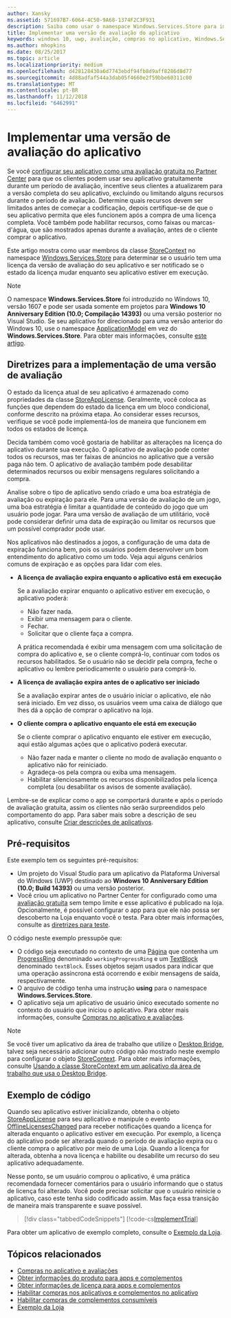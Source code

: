 ```yaml
---
author: Xansky
ms.assetid: 571697B7-6064-4C50-9A68-1374F2C3F931
description: Saiba como usar o namespace Windows.Services.Store para implementar uma versão de avaliação do seu aplicativo.
title: Implementar uma versão de avaliação do aplicativo
keywords: windows 10, uwp, avaliação, compras no aplicativo, Windows.Services.Store
ms.author: mhopkins
ms.date: 08/25/2017
ms.topic: article
ms.localizationpriority: medium
ms.openlocfilehash: d428128430a6d7743ebdf94fb8d9aff8286d8d77
ms.sourcegitcommit: 4d88adfaf544a3dab05f4660e2f59bbe60311c00
ms.translationtype: MT
ms.contentlocale: pt-BR
ms.lasthandoff: 11/12/2018
ms.locfileid: "6462991"
---
```

# <a name="implement-a-trial-version-of-your-app"></a>Implementar uma versão de avaliação do aplicativo

Se você [configurar seu aplicativo como uma avaliação gratuita no Partner Center](../publish/set-app-pricing-and-availability.md#free-trial) para que os clientes podem usar seu aplicativo gratuitamente durante um período de avaliação, incentive seus clientes a atualizarem para a versão completa do seu aplicativo, excluindo ou limitando alguns recursos durante o período de avaliação. Determine quais recursos devem ser limitados antes de começar a codificação, depois certifique-se de que o seu aplicativo permita que eles funcionem após a compra de uma licença completa. Você também pode habilitar recursos, como faixas ou marcas-d'água, que são mostrados apenas durante a avaliação, antes de o cliente comprar o aplicativo.

Este artigo mostra como usar membros da classe [StoreContext](https://msdn.microsoft.com/library/windows/apps/windows.services.store.storecontext.aspx) no namespace [Windows.Services.Store](https://msdn.microsoft.com/library/windows/apps/windows.services.store.aspx) para determinar se o usuário tem uma licença da versão de avaliação do seu aplicativo e ser notificado se o estado da licença mudar enquanto seu aplicativo estiver em execução. 

> [!NOTE]
> O namespace **Windows.Services.Store** foi introduzido no Windows 10, versão 1607 e pode ser usada somente em projetos para **Windows 10 Anniversary Edition (10.0; Compilação 14393)** ou uma versão posterior no Visual Studio. Se seu aplicativo for direcionado para uma versão anterior do Windows 10, use o namespace [ApplicationModel](https://msdn.microsoft.com/library/windows/apps/windows.applicationmodel.store.aspx) em vez do **Windows.Services.Store**. Para obter mais informações, consulte [este artigo](exclude-or-limit-features-in-a-trial-version-of-your-app.md).

## <a name="guidelines-for-implementing-a-trial-version"></a>Diretrizes para a implementação de uma versão de avaliação

O estado da licença atual de seu aplicativo é armazenado como propriedades da classe [StoreAppLicense](https://msdn.microsoft.com/library/windows/apps/windows.services.store.storeapplicense.aspx). Geralmente, você coloca as funções que dependem do estado da licença em um bloco condicional, conforme descrito na próxima etapa. Ao considerar esses recursos, verifique se você pode implementá-los de maneira que funcionem em todos os estados de licença.

Decida também como você gostaria de habilitar as alterações na licença do aplicativo durante sua execução. O aplicativo de avaliação pode conter todos os recursos, mas ter faixas de anúncios no aplicativo que a versão paga não tem. O aplicativo de avaliação também pode desabilitar determinados recursos ou exibir mensagens regulares solicitando a compra.

Analise sobre o tipo de aplicativo sendo criado e uma boa estratégia de avaliação ou expiração para ele. Para uma versão de avaliação de um jogo, uma boa estratégia é limitar a quantidade de conteúdo do jogo que um usuário pode jogar. Para uma versão de avaliação de um utilitário, você pode considerar definir uma data de expiração ou limitar os recursos que um possível comprador pode usar.

Nos aplicativos não destinados a jogos, a configuração de uma data de expiração funciona bem, pois os usuários podem desenvolver um bom entendimento do aplicativo como um todo. Veja aqui alguns cenários comuns de expiração e as opções para lidar com eles.

-   **A licença de avaliação expira enquanto o aplicativo está em execução**

    Se a avaliação expirar enquanto o aplicativo estiver em execução, o aplicativo poderá:

    -   Não fazer nada.
    -   Exibir uma mensagem para o cliente.
    -   Fechar.
    -   Solicitar que o cliente faça a compra.

    A prática recomendada é exibir uma mensagem com uma solicitação de compra do aplicativo e, se o cliente comprá-lo, continuar com todos os recursos habilitados. Se o usuário não se decidir pela compra, feche o aplicativo ou lembre periodicamente o usuário para comprá-lo.

-   **A licença de avaliação expira antes de o aplicativo ser iniciado**

    Se a avaliação expirar antes de o usuário iniciar o aplicativo, ele não será iniciado. Em vez disso, os usuários veem uma caixa de diálogo que lhes dá a opção de comprar o aplicativo na loja.

-   **O cliente compra o aplicativo enquanto ele está em execução**

    Se o cliente comprar o aplicativo enquanto ele estiver em execução, aqui estão algumas ações que o aplicativo poderá executar.

    -   Não fazer nada e manter o cliente no modo de avaliação enquanto o aplicativo não for reiniciado.
    -   Agradeça-os pela compra ou exiba uma mensagem.
    -   Habilitar silenciosamente os recursos disponibilizados pela licença completa (ou desabilitar os avisos de somente avaliação).

Lembre-se de explicar como o app se comportará durante e após o período de avaliação gratuita, assim os clientes não serão surpreendidos pelo comportamento do app. Para saber mais sobre a descrição de seu aplicativo, consulte [Criar descrições de aplicativos](https://msdn.microsoft.com/library/windows/apps/mt148529).

## <a name="prerequisites"></a>Pré-requisitos

Este exemplo tem os seguintes pré-requisitos:
* Um projeto do Visual Studio para um aplicativo da Plataforma Universal do Windows (UWP) destinado ao **Windows 10 Anniversary Edition (10.0; Build 14393)** ou uma versão posterior.
* Você criou um aplicativo no Partner Center for configurado como uma [avaliação gratuita](https://msdn.microsoft.com/windows/uwp/publish/set-app-pricing-and-availability) sem tempo limite e esse aplicativo é publicado na loja. Opcionalmente, é possível configurar o app para que ele não possa ser descoberto na Loja enquanto você o testa. Para obter mais informações, consulte as [diretrizes para teste](in-app-purchases-and-trials.md#testing).

O código neste exemplo pressupõe que:
* O código seja executado no contexto de uma [Página](https://msdn.microsoft.com/library/windows/apps/windows.ui.xaml.controls.page.aspx) que contenha um [ProgressRing](https://msdn.microsoft.com/library/windows/apps/windows.ui.xaml.controls.progressring.aspx) denominado ```workingProgressRing``` e um [TextBlock](https://msdn.microsoft.com/library/windows/apps/windows.ui.xaml.controls.textblock.aspx) denominado ```textBlock```. Esses objetos sejam usados para indicar que uma operação assíncrona está ocorrendo e exibir mensagens de saída, respectivamente.
* O arquivo de código tenha uma instrução **using** para o namespace **Windows.Services.Store**.
* O aplicativo seja um aplicativo de usuário único executado somente no contexto do usuário que iniciou o aplicativo. Para obter mais informações, consulte [Compras no aplicativo e avaliações](in-app-purchases-and-trials.md#api_intro).

> [!NOTE]
> Se você tiver um aplicativo da área de trabalho que utilize o [Desktop Bridge](https://developer.microsoft.com/windows/bridges/desktop), talvez seja necessário adicionar outro código não mostrado neste exemplo para configurar o objeto [StoreContext](https://msdn.microsoft.com/library/windows/apps/windows.services.store.storecontext.aspx). Para obter mais informações, consulte [Usando a classe StoreContext em um aplicativo da área de trabalho que usa o Desktop Bridge](in-app-purchases-and-trials.md#desktop).

## <a name="code-example"></a>Exemplo de código

Quando seu aplicativo estiver inicializando, obtenha o objeto [StoreAppLicense](https://msdn.microsoft.com/library/windows/apps/windows.services.store.storeapplicense.aspx) para seu aplicativo e manipule o evento [OfflineLicensesChanged](https://docs.microsoft.com/uwp/api/windows.services.store.storecontext.offlinelicenseschanged) para receber notificações quando a licença for alterada enquanto o aplicativo estiver em execução. Por exemplo, a licença do aplicativo pode ser alterada quando o período de avaliação expira ou o cliente compra o aplicativo por meio de uma Loja. Quando a licença for alterada, obtenha a nova licença e habilite ou desabilite um recurso do seu aplicativo adequadamente.

Nesse ponto, se um usuário comprou o aplicativo, é uma prática recomendada fornecer comentários para o usuário informando que o status de licença foi alterado. Você pode precisar solicitar que o usuário reinicie o aplicativo, caso este tenha sido codificado assim. Mas faça essa transição de maneira mais transparente e suave possível.

> [!div class="tabbedCodeSnippets"]
[!code-cs[ImplementTrial](./code/InAppPurchasesAndLicenses_RS1/cs/ImplementTrialPage.xaml.cs#ImplementTrial)]

Para obter um aplicativo de exemplo completo, consulte o [Exemplo da Loja](https://github.com/Microsoft/Windows-universal-samples/tree/master/Samples/Store).

## <a name="related-topics"></a>Tópicos relacionados

* [Compras no aplicativo e avaliações](in-app-purchases-and-trials.md)
* [Obter informações do produto para apps e complementos](get-product-info-for-apps-and-add-ons.md)
* [Obter informações de licença para apps e complementos](get-license-info-for-apps-and-add-ons.md)
* [Habilitar compras nos aplicativos e complementos no aplicativo](enable-in-app-purchases-of-apps-and-add-ons.md)
* [Habilitar compras de complementos consumíveis](enable-consumable-add-on-purchases.md)
* [Exemplo da Loja](https://github.com/Microsoft/Windows-universal-samples/tree/master/Samples/Store)
